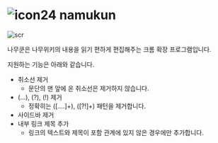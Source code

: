 # ![icon24](./icon24.png) namukun

![scr](https://user-images.githubusercontent.com/57206558/106395299-e1931a80-6444-11eb-9bd1-893ec1afc544.png)

나무쿤은 나무위키의 내용을 읽기 편하게 편집해주는 크롬 확장 프로그램입니다.

지원하는 기능은 아래와 같습니다.

+ 취소선 제거
  + 문단의 맨 앞에 온 취소선은 제거하지 않습니다.
+ (...), (?), (!) 제거
  + 정확히는 ([.…]+), ([?!]+) 패턴을 제거합니다.
+ 사이드바 제거
+ 내부 링크 제목 추가
  + 링크의 텍스트와 제목이 포함 관계에 있지 않은 경우에만 추가합니다.
